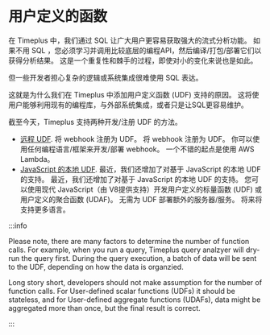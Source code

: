 # 用户定义的函数

在 Timeplus 中，我们通过 SQL 让广大用户更容易获取强大的流式分析功能。 如果不用 SQL ，您必须学习并调用比较底层的编程API，然后编译/打包/部署它们以获得分析结果。 这是一个重复性和棘手的过程，即使对小的变化来说也是如此。

但一些开发者担心复杂的逻辑或系统集成很难使用 SQL 表达。

这就是为什么我们在 Timeplus 中添加用户定义函数 (UDF) 支持的原因。 这将使用户能够利用现有的编程库，与外部系统集成，或者只是让SQL更容易维护。

截至今天，Timeplus 支持两种开发/注册 UDF 的方法。

* [远程 UDF](remote-udf). 将 webhook 注册为 UDF。 将 webhook 注册为 UDF。 你可以使用任何编程语言/框架来开发/部署 webhook。 一个不错的起点是使用 AWS Lambda。
* [JavaScript 的本地 UDF](js-udf). 最近，我们还增加了对基于 JavaScript 的本地 UDF 的支持。 最近，我们还增加了对基于 JavaScript 的本地 UDF 的支持。 您可以使用现代 JavaScript（由 V8提供支持）开发用户定义的标量函数 (UDF) 或用户定义的聚合函数 (UDAF)。 无需为 UDF 部署额外的服务器/服务。 将来将支持更多语言。



:::info

Please note, there are many factors to determine the number of function calls. For example, when you run a query, Timeplus query analzyer will dry-run the query first. During the query execution, a batch of data will be sent to the UDF, depending on how the data is organzied.

Long story short, developers should not make assumption for the number of function calls. For User-defined scalar functions (UDFs) it should be stateless, and for User-defined aggregate functions (UDAFs), data might be aggregated more than once, but the final result is correct.

:::

